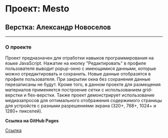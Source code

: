 # Проект: Mesto
## Верстка: Александр Новоселов
---

### О проекте
Проект предназначен для отработки навыков программирования на языке JavaScript. 
Нажатие на кнопку "Редактировать" в профиле пользователя выводит popup-окно с имеющимися данными, которые можно отредактировать и сохранить. 
Новые данные отобразятся в профиле пользователя. При закрытии окна без сохранения данные перезаписаны не будут. 
Кроме того, в данном проекте для размещения материалов применяется построение сетки с использованием grid-верстки и flex-верстки. 
Также проект демонстрирует использование медиазапросов для оптимального отображения содержимого страницы для устройств с разными разрешениями экрана (320+, 768+, 1024+ и 1280+ пикселей). 


**Ссылка на GitHub Pages**

[Ссылка](https://alexander-nov.github.io/mesto/)

